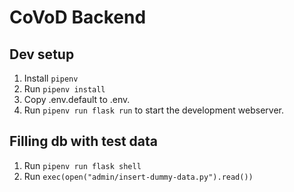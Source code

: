 # CoVoD Backend

## Dev setup
1. Install `pipenv`
2. Run `pipenv install`
3. Copy .env.default to .env.
4. Run `pipenv run flask run` to start the development webserver.

## Filling db with test data
1. Run `pipenv run flask shell`
2. Run `exec(open("admin/insert-dummy-data.py").read())`
